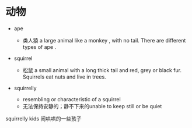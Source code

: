 # 动物

- ape
  - 类人猿 a large animal like a monkey , with no tail. There are different types of ape .

- squirrel
  - 松鼠 a small animal with a long thick tail and red, grey or black fur. Squirrels eat nuts and live in trees.

- squirrelly
  - resembling or characteristic of a squirrel
  - 无法保持安静的；静不下来的unable to keep still or be quiet

squirrelly kids
闹哄哄的一些孩子





